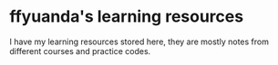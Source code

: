 # ffyuanda's learning resources
I have my learning resources stored here, they are mostly notes from different courses and practice codes.